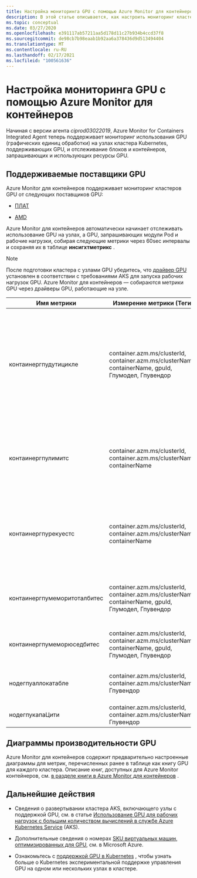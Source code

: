 ```yaml
---
title: Настройка мониторинга GPU с помощью Azure Monitor для контейнеров | Документация Майкрософт
description: В этой статье описывается, как настроить мониторинг кластеров Kubernetes с помощью узлов NVIDIA и AMD с поддержкой GPU с Azure Monitor для контейнеров.
ms.topic: conceptual
ms.date: 03/27/2020
ms.openlocfilehash: e391117ab57211aa5d178d11c27b934b4ccd37f8
ms.sourcegitcommit: de98cb7b98eaab1b92aa6a378436d9d513494404
ms.translationtype: MT
ms.contentlocale: ru-RU
ms.lasthandoff: 02/17/2021
ms.locfileid: "100561636"
---
```

# <a name="configure-gpu-monitoring-with-azure-monitor-for-containers"></a>Настройка мониторинга GPU с помощью Azure Monitor для контейнеров

Начиная с версии агента *ciprod03022019*, Azure Monitor for Containers Integrated Agent теперь поддерживает мониторинг использования GPU (графических единиц обработки) на узлах кластера Kubernetes, поддерживающих GPU, и отслеживание блоков и контейнеров, запрашивающих и использующих ресурсы GPU.

## <a name="supported-gpu-vendors"></a>Поддерживаемые поставщики GPU

Azure Monitor для контейнеров поддерживает мониторинг кластеров GPU от следующих поставщиков GPU:

- [ПЛАТ](https://developer.nvidia.com/kubernetes-gpu)

- [AMD](https://github.com/RadeonOpenCompute/k8s-device-plugin)

Azure Monitor для контейнеров автоматически начинает отслеживать использование GPU на узлах, а GPU, запрашивающих модули Pod и рабочие нагрузки, собирая следующие метрики через 60sec интервалы и сохраняя их в таблице **инсигхтметрикс** .

>[!NOTE]
>После подготовки кластера с узлами GPU убедитесь, что [драйвер GPU](../../aks/gpu-cluster.md) установлен в соответствии с требованиями AKS для запуска рабочих нагрузок GPU. Azure Monitor для контейнеров — собираются метрики GPU через драйверы GPU, работающие на узле. 

|Имя метрики |Измерение метрики (Теги) |Описание |
|------------|------------------------|------------|
|контаинергпудутицикле |container.azm.ms/clusterId, container.azm.ms/clusterName, containerName, gpuId, Гпумодел, Гпувендор|Процент времени за последний период выборки (60 секунд), в течение которого GPU был занят или активно обработан для контейнера. Рабочий цикл — это число от 1 до 100. |
|контаинергпулимитс |container.azm.ms/clusterId, container.azm.ms/clusterName, containerName |Каждый контейнер может задавать ограничения как один или несколько GPU. Невозможно запросить или ограничить долю GPU. |
|контаинергпурекуестс |container.azm.ms/clusterId, container.azm.ms/clusterName, containerName |Каждый контейнер может запрашивать один или несколько GPU. Невозможно запросить или ограничить долю GPU.|
|контаинергпумеморитоталбитес |container.azm.ms/clusterId, container.azm.ms/clusterName, containerName, gpuId, Гпумодел, Гпувендор |Объем памяти GPU в байтах, доступной для использования в определенном контейнере. |
|контаинергпумеморюседбитес |container.azm.ms/clusterId, container.azm.ms/clusterName, containerName, gpuId, Гпумодел, Гпувендор |Объем памяти GPU в байтах, используемый указанным контейнером. |
|нодегпуаллокатабле |container.azm.ms/clusterId, container.azm.ms/clusterName, Гпувендор |Количество GPU в узле, которые могут использоваться Kubernetes. |
|нодегпукапаЦити |container.azm.ms/clusterId, container.azm.ms/clusterName, Гпувендор |Общее число GPU в узле. |

## <a name="gpu-performance-charts"></a>Диаграммы производительности GPU 

Azure Monitor для контейнеров содержит предварительно настроенные диаграммы для метрик, перечисленных ранее в таблице как книгу GPU для каждого кластера. Описание книг, доступных для Azure Monitor контейнеров, см. [в разделе книги в Azure Monitor для контейнеров](container-insights-reports.md) .

## <a name="next-steps"></a>Дальнейшие действия

- Сведения о развертывании кластера AKS, включающего узлы с поддержкой GPU, см. в статье [Использование GPU для рабочих нагрузок с большим количеством вычислений в службе Azure Kubernetes Service](../../aks/gpu-cluster.md) (AKS).

- Дополнительные сведения о номерах [SKU виртуальных машин, оптимизированных для GPU](../../virtual-machines/sizes-gpu.md), см. в Microsoft Azure.

- Ознакомьтесь с [поддержкой GPU в Kubernetes](https://kubernetes.io/docs/tasks/manage-gpus/scheduling-gpus/) , чтобы узнать больше о Kubernetes экспериментальной поддержке управления GPU на одном или нескольких узлах в кластере.
